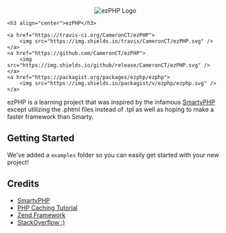 <p align="center">
	<img src="https://cameronct.com/ezPHP/ezphp.png" alt="ezPHP Logo"/>
  
	<h3 align="center">ezPHP</h3>
  
	<a href="https://travis-ci.org/CameronCT/ezPHP">
		<img src="https://img.shields.io/travis/CameronCT/ezPHP.svg" />
	</a>
	<a href="https://github.com/CameronCT/ezPHP">
		<img src="https://img.shields.io/github/release/CameronCT/ezPHP.svg" />
	</a>
	<a href="https://packagist.org/packages/ezphp/ezphp">
		<img src="https://img.shields.io/packagist/v/ezphp/ezphp.svg" />
	</a>
</p>

ezPHP is a learning project that was inspired by the infamous [SmartyPHP](https://github.com/smarty-php/smarty) except utilizing the .phtml  files instead of .tpl as well as hoping to make a faster framework than Smarty.

## Getting Started
We've added a `examples` folder so you can easily get started with your new project!

## Credits
* [SmartyPHP](https://github.com/smarty-php/smarty)
* [PHP Caching Tutorial](https://www.addedbytes.com/articles/for-beginners/output-caching-for-beginners/)
* [Zend Framework](https://framework.zend.com/apidoc/2.3/classes/Zend.Http.PhpEnvironment.RemoteAddress.html) 
* [StackOverflow ;)](https://stackoverflow.com)